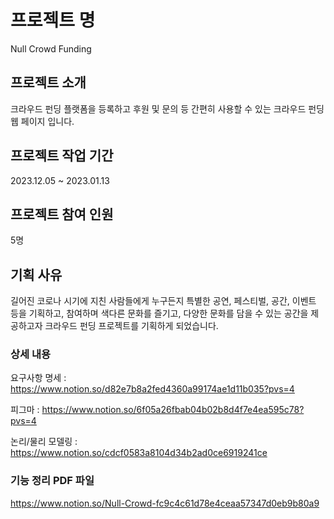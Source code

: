 # 프로젝트 명
Null Crowd Funding

## 프로젝트 소개
크라우드 펀딩 플랫폼을 등록하고 후원 및 문의 등 간편히 사용할 수 있는 크라우드 펀딩 웹 페이지 입니다.

## 프로젝트 작업 기간
2023.12.05 ~ 2023.01.13

## 프로젝트 참여 인원
5명

## 기획 사유
길어진 코로나 시기에 지친 사람들에게 누구든지 특별한 공연, 페스티벌, 공간, 이벤트 등을 기획하고, 참여하며
색다른 문화를 즐기고, 다양한 문화를 담을 수 있는 공간을 제공하고자 크라우드 펀딩 프로젝트를 기획하게 되었습니다.

### 상세 내용

요구사항 명세 : https://www.notion.so/d82e7b8a2fed4360a99174ae1d11b035?pvs=4

피그마 : https://www.notion.so/6f05a26fbab04b02b8d4f7e4ea595c78?pvs=4

논리/물리 모델링 : https://www.notion.so/cdcf0583a8104d34b2ad0ce6919241ce

### 기능 정리 PDF 파일
https://www.notion.so/Null-Crowd-fc9c4c61d78e4ceaa57347d0eb9b80a9
